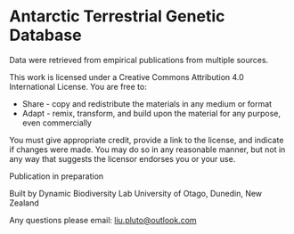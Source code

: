 # Antarctic Terrestrial Genetic Database 
Data were retrieved from empirical publications from multiple sources.

This work is licensed under a Creative Commons Attribution 4.0 International License.
You are free to:

* Share - copy and redistribute the materials in any medium or format
* Adapt - remix, transform, and build upon the material for any purpose, even commercially

You must give appropriate credit, provide a link to the license, and indicate if changes were made. You may do so in any reasonable manner, but not in any way that suggests the licensor endorses you or your use. 

Publication in preparation

Built by Dynamic Biodiversity Lab
University of Otago,
Dunedin, New Zealand

Any questions please email: 
liu.pluto@outlook.com
